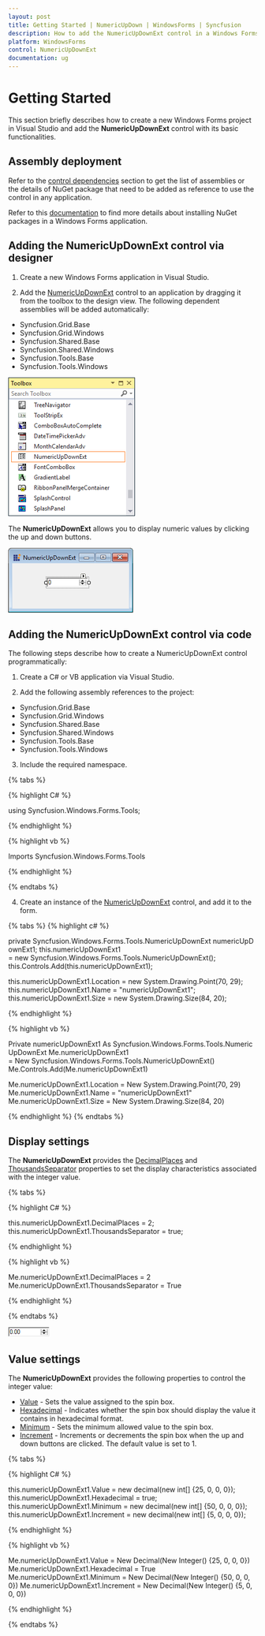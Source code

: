 ```yaml
---
layout: post
title: Getting Started | NumericUpDown | WindowsForms | Syncfusion
description: How to add the NumericUpDownExt control in a Windows Forms application.
platform: WindowsForms
control: NumericUpDownExt
documentation: ug
---
```


# Getting Started

This section briefly describes how to create a new Windows Forms project in Visual Studio and add the **NumericUpDownExt** control with its basic functionalities.

## Assembly deployment

Refer to the [control dependencies](https://help.syncfusion.com/windowsforms/control-dependencies#numericupdownext) section to get the list of assemblies or the details of NuGet package that need to be added as reference to use the control in any application.

Refer to this [documentation](https://help.syncfusion.com/windowsforms/visual-studio-integration/nuget-packages) to find more details about installing NuGet packages in a Windows Forms application.

## Adding the NumericUpDownExt control via designer

1) Create a new Windows Forms application in Visual Studio.

2) Add the [NumericUpDownExt](https://help.syncfusion.com/cr/windowsforms/Syncfusion.Tools.Windows~Syncfusion.Windows.Forms.Tools.NumericUpDownExt.html) control to an application by dragging it from the toolbox to the design view. The following dependent assemblies will be added automatically:

* Syncfusion.Grid.Base
* Syncfusion.Grid.Windows
* Syncfusion.Shared.Base
* Syncfusion.Shared.Windows
* Syncfusion.Tools.Base
* Syncfusion.Tools.Windows

![Drag and drop NumericUpDownExt from toolbox](Creating-NumericUpDownExt_images/Creating-NumericUpDownExt_img1.png)

The **NumericUpDownExt** allows you to display numeric values by clicking the up and down buttons.

![Windows Forms NumericUpDownExt showing numeric values](Creating-NumericUpDownExt_images/Creating-NumericUpDownExt_img2.png)

## Adding the NumericUpDownExt control via code

The following steps describe how to create a NumericUpDownExt control programmatically:

1) Create a C# or VB application via Visual Studio.

2) Add the following assembly references to the project:

* Syncfusion.Grid.Base
* Syncfusion.Grid.Windows
* Syncfusion.Shared.Base
* Syncfusion.Shared.Windows
* Syncfusion.Tools.Base
* Syncfusion.Tools.Windows

3) Include the required namespace.

{% tabs %}

{% highlight C# %}

using Syncfusion.Windows.Forms.Tools;

{% endhighlight %}

{% highlight vb %}

Imports Syncfusion.Windows.Forms.Tools

{% endhighlight %}

{% endtabs %}

4) Create an instance of the [NumericUpDownExt](https://help.syncfusion.com/cr/windowsforms/Syncfusion.Tools.Windows~Syncfusion.Windows.Forms.Tools.NumericUpDownExt.html) control, and add it to the form.

{% tabs %}
{% highlight c# %}

private Syncfusion.Windows.Forms.Tools.NumericUpDownExt numericUpDownExt1;
this.numericUpDownExt1 = new Syncfusion.Windows.Forms.Tools.NumericUpDownExt();
this.Controls.Add(this.numericUpDownExt1);

this.numericUpDownExt1.Location = new System.Drawing.Point(70, 29);
this.numericUpDownExt1.Name = "numericUpDownExt1";
this.numericUpDownExt1.Size = new System.Drawing.Size(84, 20);

{% endhighlight %}

{% highlight vb %}

Private numericUpDownExt1 As Syncfusion.Windows.Forms.Tools.NumericUpDownExt
Me.numericUpDownExt1 = New Syncfusion.Windows.Forms.Tools.NumericUpDownExt()
Me.Controls.Add(Me.numericUpDownExt1)

Me.numericUpDownExt1.Location = New System.Drawing.Point(70, 29)
Me.numericUpDownExt1.Name = "numericUpDownExt1"
Me.numericUpDownExt1.Size = New System.Drawing.Size(84, 20)

{% endhighlight %}
{% endtabs %}

## Display settings

The **NumericUpDownExt** provides the [DecimalPlaces](https://help.syncfusion.com/cr/windowsforms/Syncfusion.Tools.Windows~Syncfusion.Windows.Forms.Tools.NumericUpDownExtActionList~DecimalPlaces.html) and [ThousandsSeparator](https://help.syncfusion.com/cr/windowsforms/Syncfusion.Tools.Windows~Syncfusion.Windows.Forms.Tools.NumericUpDownExtActionList~ThousandsSeparator.html) properties to set the display characteristics associated with the integer value.

{% tabs %}

{% highlight C# %}

this.numericUpDownExt1.DecimalPlaces = 2;
this.numericUpDownExt1.ThousandsSeparator = true;

{% endhighlight %}

{% highlight vb %}

Me.numericUpDownExt1.DecimalPlaces = 2
Me.numericUpDownExt1.ThousandsSeparator = True

{% endhighlight %}

{% endtabs %}

![Windows Forms shows display settings of the control](Display-Settings_images/Display-Settings_img1.png)

## Value settings

The **NumericUpDownExt** provides the following properties to control the integer value:

* [Value](https://help.syncfusion.com/cr/windowsforms/Syncfusion.Tools.Windows~Syncfusion.Windows.Forms.Tools.NumericUpDownExtActionList~Value.html) - Sets the value assigned to the spin box.
* [Hexadecimal](https://help.syncfusion.com/cr/windowsforms/Syncfusion.Tools.Windows~Syncfusion.Windows.Forms.Tools.NumericUpDownExtActionList~Hexadecimal.html) - Indicates whether the spin box should display the value it contains in hexadecimal format.
* [Minimum](https://help.syncfusion.com/cr/windowsforms/Syncfusion.Tools.Windows~Syncfusion.Windows.Forms.Tools.NumericUpDownExtActionList~Minimum.html) - Sets the minimum allowed value to the spin box.
* [Increment](https://help.syncfusion.com/cr/windowsforms/Syncfusion.Tools.Windows~Syncfusion.Windows.Forms.Tools.NumericUpDownExtActionList~Increment.html) - Increments or decrements the spin box when the up and down buttons are clicked. The default value is set to 1.

{% tabs %}

{% highlight C# %}

this.numericUpDownExt1.Value = new decimal(new int[] {25, 0, 0, 0});
this.numericUpDownExt1.Hexadecimal = true;
this.numericUpDownExt1.Minimum = new decimal(new int[] {50, 0, 0, 0});
this.numericUpDownExt1.Increment = new decimal(new int[] {5, 0, 0, 0});

{% endhighlight %}

{% highlight vb %}

Me.numericUpDownExt1.Value = New Decimal(New Integer() {25, 0, 0, 0})
Me.numericUpDownExt1.Hexadecimal = True
Me.numericUpDownExt1.Minimum = New Decimal(New Integer() {50, 0, 0, 0})
Me.numericUpDownExt1.Increment = New Decimal(New Integer() {5, 0, 0, 0})

{% endhighlight %}

{% endtabs %}